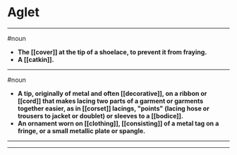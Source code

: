 # Aglet
---
#noun
- **The [[cover]] at the tip of a shoelace, to prevent it from fraying.**
- **A [[catkin]].**
---
#noun
- **A tip, originally of metal and often [[decorative]], on a ribbon or [[cord]] that makes lacing two parts of a garment or garments together easier, as in [[corset]] lacings, "points" (lacing hose or trousers to jacket or doublet) or sleeves to a [[bodice]].**
- **An ornament worn on [[clothing]], [[consisting]] of a metal tag on a fringe, or a small metallic plate or spangle.**
---
---
